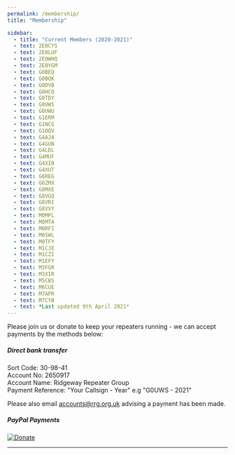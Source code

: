 ```yaml
---
permalink: /membership/
title: "Membership"

sidebar:
  - title: "Current Members (2020-2021)"
  - text: 2E0CYS
  - text: 2E0LUF
  - text: 2E0WHQ
  - text: 2E0YGM
  - text: G0BEQ
  - text: G0BQK
  - text: G0DVB
  - text: G0HCO
  - text: G0TDY
  - text: G0UWS
  - text: G0UWU
  - text: G1ERM
  - text: G1NCG
  - text: G1OQV
  - text: G4AJA
  - text: G4GUN
  - text: G4LDL
  - text: G4MUF
  - text: G4XIB
  - text: G4XUT
  - text: G6REG
  - text: G6ZMX
  - text: G8MXE
  - text: G8VGQ
  - text: G8VRI
  - text: G8VVY
  - text: M0MPL
  - text: M0MTA
  - text: M0RFI
  - text: M0SWL
  - text: M0TFY
  - text: M1CJE
  - text: M1CZI
  - text: M1EFY
  - text: M3FGR
  - text: M3XIR
  - text: M5CBS
  - text: M6CUE
  - text: M7APR
  - text: M7CYB 
  - text: *Last updated 9th April 2021* 
---
```


Please join us or donate to keep your repeaters running - we can accept payments by the methods below:

##### Direct bank transfer 

Sort Code: 30-98-41  
Account No: 2650917  
Account Name: Ridgeway Repeater Group  
Payment Reference: "Your Callsign - Year" e.g "G0UWS - 2021"  

Please also email [accounts@rrg.org.uk](accounts@rrg.org.uk) advising a payment has been made.

##### PayPal Payments

[![Donate](https://www.paypalobjects.com/en_US/GB/i/btn/btn_donateCC_LG.gif)](https://www.paypal.com/cgi-bin/webscr?cmd=_s-xclick&hosted_button_id=8W6FF5Z7H99UL)

---

